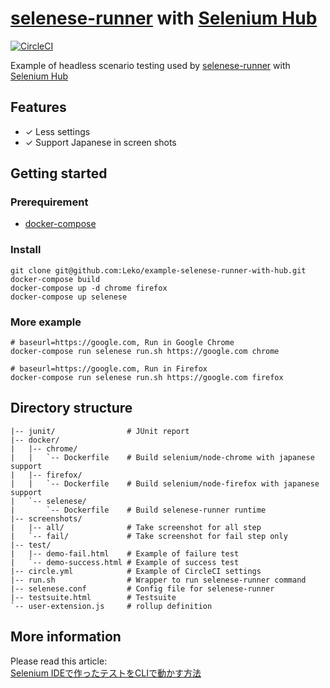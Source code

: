 # [selenese-runner](https://github.com/vmi/selenese-runner-java) with [Selenium Hub](https://hub.docker.com/r/selenium/hub/)
[![CircleCI](https://circleci.com/gh/Leko/example-selenese-runner-with-hub/tree/master.svg?style=svg)](https://circleci.com/gh/Leko/example-selenese-runner-with-hub/tree/master)

Example of headless scenario testing used by [selenese-runner](https://github.com/vmi/selenese-runner-java) with [Selenium Hub](https://hub.docker.com/r/selenium/hub/)

## Features
- ✓ Less settings
- ✓ Support Japanese in screen shots

## Getting started
### Prerequirement
- [docker-compose](https://docs.docker.com/compose/install/)

### Install
```
git clone git@github.com:Leko/example-selenese-runner-with-hub.git
docker-compose build
docker-compose up -d chrome firefox
docker-compose up selenese
```

### More example
```
# baseurl=https://google.com, Run in Google Chrome
docker-compose run selenese run.sh https://google.com chrome

# baseurl=https://google.com, Run in Firefox
docker-compose run selenese run.sh https://google.com firefox
```

## Directory structure
```
|-- junit/                # JUnit report
|-- docker/
|   |-- chrome/
|   |   `-- Dockerfile    # Build selenium/node-chrome with japanese support
|   |-- firefox/
|   |   `-- Dockerfile    # Build selenium/node-firefox with japanese support
|   `-- selenese/
|       `-- Dockerfile    # Build selenese-runner runtime
|-- screenshots/
|   |-- all/              # Take screenshot for all step
|   `-- fail/             # Take screenshot for fail step only
|-- test/
|   |-- demo-fail.html    # Example of failure test
|   `-- demo-success.html # Example of success test
|-- circle.yml            # Example of CircleCI settings
|-- run.sh                # Wrapper to run selenese-runner command
|-- selenese.conf         # Config file for selenese-runner
|-- testsuite.html        # Testsuite
`-- user-extension.js     # rollup definition
```

## More information

Please read this article:  
[Selenium IDEで作ったテストをCLIで動かす方法](http://leko.jp/archives/908)

